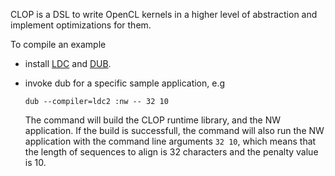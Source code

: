CLOP is a DSL to write OpenCL kernels in a higher level of abstraction and implement
optimizations for them.

To compile an example
-   install [LDC](https://github.com/ldc-developers/ldc) and [DUB](https://github.com/D-Programming-Language/dub).
-   invoke dub for a specific sample application, e.g

    `dub --compiler=ldc2 :nw -- 32 10`

    The command will build the CLOP runtime library, and the NW application.
    If the build is successfull, the command will also run the NW application
    with the command line arguments `32 10`, which means that the length of
    sequences to align is 32 characters and the penalty value is 10.